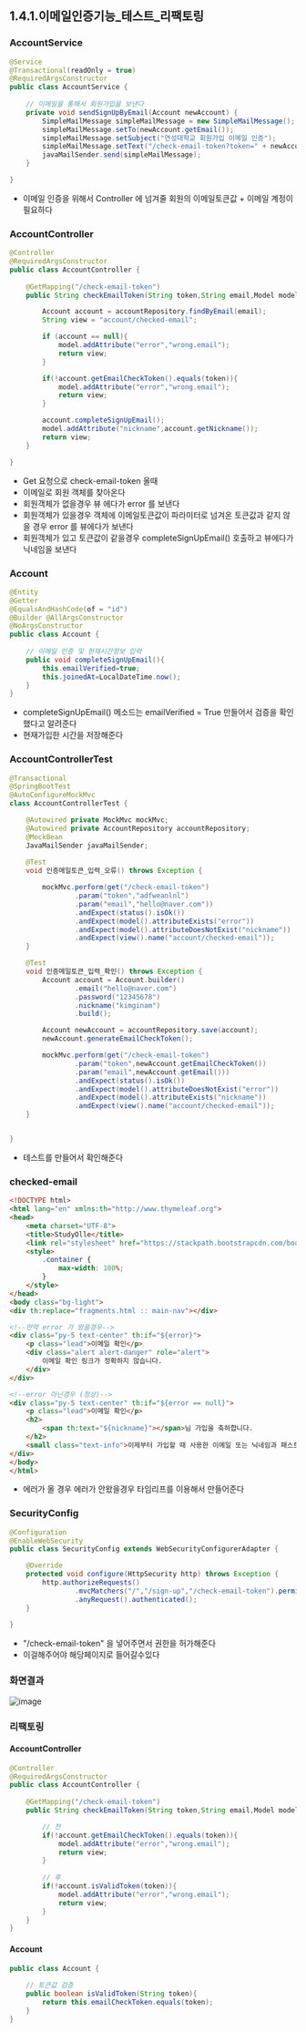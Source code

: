 ## 1.4.1.이메일인증기능_테스트_리팩토링

### AccountService
```java
@Service
@Transactional(readOnly = true)
@RequiredArgsConstructor
public class AccountService {
    
    // 이메일을 통해서 회원가입을 보낸다
    private void sendSignUpByEmail(Account newAccount) {
        SimpleMailMessage simpleMailMessage = new SimpleMailMessage();
        simpleMailMessage.setTo(newAccount.getEmail());
        simpleMailMessage.setSubject("연성대학교 회원가입 이메일 인증");
        simpleMailMessage.setText("/check-email-token?token=" + newAccount.getEmailCheckToken() + "&email="+newAccount.getEmail());
        javaMailSender.send(simpleMailMessage);
    }

}
```

* 이메일 인증을 위해서 Controller 에 넘겨줄 회원의 이메일토큰값 + 이메일 계정이 필요하다

### AccountController
```java
@Controller
@RequiredArgsConstructor
public class AccountController {
    
    @GetMapping("/check-email-token")
    public String checkEmailToken(String token,String email,Model model){

        Account account = accountRepository.findByEmail(email);
        String view = "account/checked-email";

        if (account == null){
            model.addAttribute("error","wrong.email");
            return view;
        }

        if(!account.getEmailCheckToken().equals(token)){
            model.addAttribute("error","wrong.email");
            return view;
        }

        account.completeSignUpEmail();
        model.addAttribute("nickname",account.getNickname());
        return view;
    }

}
```

* Get 요청으로 check-email-token 올때
* 이메일로 회원 객체를 찾아온다
* 회원객체가 없을경우 뷰 에다가  error 를 보낸다
* 회원객체가 있을경우 객체에 이메일토큰값이 파라미터로 넘겨온 토큰값과 같지 않을 경우 error 를 뷰에다가 보낸다
* 회원객체가 있고 토큰값이 같을경우 completeSignUpEmail() 호출하고 뷰에다가 닉네임을 보낸다
 
### Account
```java
@Entity
@Getter
@EqualsAndHashCode(of = "id")
@Builder @AllArgsConstructor
@NoArgsConstructor
public class Account {
    
    // 이메일 인증 및 현재시간정보 입력
    public void completeSignUpEmail(){
        this.emailVerified=true;
        this.joinedAt=LocalDateTime.now();
    }
}
```

* completeSignUpEmail() 메소드는 emailVerified = True 만들어서 검증을 확인했다고 알려준다
* 현재가입한 시간을 저장해준다

### AccountControllerTest
```java
@Transactional
@SpringBootTest
@AutoConfigureMockMvc
class AccountControllerTest {

    @Autowired private MockMvc mockMvc;
    @Autowired private AccountRepository accountRepository;
    @MockBean
    JavaMailSender javaMailSender;
    
    @Test
    void 인증메일토큰_입력_오류() throws Exception {

        mockMvc.perform(get("/check-email-token")
                .param("token","adfweanlnl")
                .param("email","hello@naver.com"))
                .andExpect(status().isOk())
                .andExpect(model().attributeExists("error"))
                .andExpect(model().attributeDoesNotExist("nickname"))
                .andExpect(view().name("account/checked-email"));
    }

    @Test
    void 인증메일토큰_입력_확인() throws Exception {
        Account account = Account.builder()
                .email("hello@naver.com")
                .password("12345678")
                .nickname("kimginam")
                .build();

        Account newAccount = accountRepository.save(account);
        newAccount.generateEmailCheckToken();

        mockMvc.perform(get("/check-email-token")
                .param("token",newAccount.getEmailCheckToken())
                .param("email",newAccount.getEmail()))
                .andExpect(status().isOk())
                .andExpect(model().attributeDoesNotExist("error"))
                .andExpect(model().attributeExists("nickname"))
                .andExpect(view().name("account/checked-email"));
    }


}
```

* 테스트를 만들어서 확인해준다

### checked-email
```html
<!DOCTYPE html>
<html lang="en" xmlns:th="http://www.thymeleaf.org">
<head>
    <meta charset="UTF-8">
    <title>StudyOlle</title>
    <link rel="stylesheet" href="https://stackpath.bootstrapcdn.com/bootstrap/4.4.1/css/bootstrap.min.css" integrity="sha384-Vkoo8x4CGsO3+Hhxv8T/Q5PaXtkKtu6ug5TOeNV6gBiFeWPGFN9MuhOf23Q9Ifjh" crossorigin="anonymous">
    <style>
        .container {
            max-width: 100%;
        }
    </style>
</head>
<body class="bg-light">
<div th:replace="fragments.html :: main-nav"></div>

<!--만약 error 가 왔을경우-->
<div class="py-5 text-center" th:if="${error}">
    <p class="lead">이메일 확인</p>
    <div class="alert alert-danger" role="alert">
        이메일 확인 링크가 정확하지 않습니다.
    </div>
</div>

<!--error 아닌경우 (정상)-->
<div class="py-5 text-center" th:if="${error == null}">
    <p class="lead">이메일 확인</p>
    <h2>
        <span th:text="${nickname}"></span>님 가입을 축하합니다.
    </h2>
    <small class="text-info">이제부터 가입할 때 사용한 이메일 또는 닉네임과 패스트워드로 로그인 할 수 있습니다.</small>
</div>
</body>
</html>
```

* 에러가 올 경우 에러가 안왔을경우 타임리프를 이용해서 만들어준다

### SecurityConfig
```java
@Configuration
@EnableWebSecurity
public class SecurityConfig extends WebSecurityConfigurerAdapter {

    @Override
    protected void configure(HttpSecurity http) throws Exception {
        http.authorizeRequests()
                .mvcMatchers("/","/sign-up","/check-email-token").permitAll()
                .anyRequest().authenticated();
    }
    
}
```

* "/check-email-token" 을 넣어주면서 권한을 허가해준다
* 이걸해주어야 해당페이지로 들어갈수있다

### 화면결과
![image](https://user-images.githubusercontent.com/65409092/107136821-cd21b700-6949-11eb-9dd7-ea9c7a7759f5.png)

### 리팩토링

#### AccountController 
```java
@Controller
@RequiredArgsConstructor
public class AccountController {
    
    @GetMapping("/check-email-token")
    public String checkEmailToken(String token,String email,Model model){

        // 전
        if(!account.getEmailCheckToken().equals(token)){
            model.addAttribute("error","wrong.email");
            return view;
        }
        
        // 후
        if(!account.isValidToken(token)){
            model.addAttribute("error","wrong.email");
            return view;
        }
    }
}
```

#### Account
```java
public class Account {
    
    // 토큰값 검증
    public boolean isValidToken(String token){
        return this.emailCheckToken.equals(token);
    }
}
```
